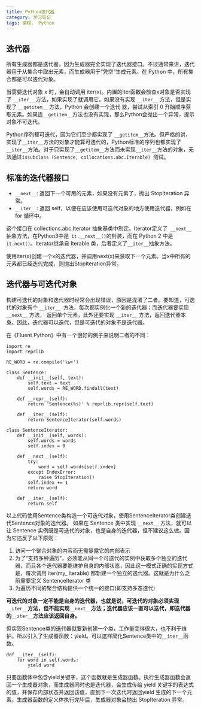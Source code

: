 ```yaml
---
title: Python迭代器
category: 学习笔记
tags: 编程， Python
---
```



## 迭代器

所有生成器都是迭代器，因为生成器完全实现了迭代器接口。不过通常来讲，迭代器用于从集合中取出元素，而生成器用于“凭空”生成元素。在 Python 中，所有集合都是可以迭代对象。

<!--more-->

当需要迭代对象 x 时，会自动调用 iter(x)。内置的iter函数会检查x对象是否实现了 ```__iter__``` 方法，如果实现了就调用它。如果没有实现 ```__iter__``` 方法，但是实现了 ```__getitem__``` 方法，Python 会创建一个迭代
器，尝试从索引 0 开始顺序获取元素。如果连```__getitem__```方法也没有实现，那么Python会抛出一个异常，提示对象不可迭代。

Python序列都可迭代，因为它们至少都实现了 ```__getitem__```方法。但严格的讲，实现了```__iter__```方法的对象才能算可迭代的，Python标准的序列也都实现了```__iter__```方法。对于只实现了```__getitem__```方法而未实现```__iter__```方法的对象，无法通过```issubclass (Sentence, collocations.abc.Iterable) ```测试。

## 标准的迭代器接口

* ```__next__```: 返回下一个可用的元素，如果没有元素了，抛出 StopIteration 异常。
* ```__iter__```: 返回 self，以便在应该使用可迭代对象的地方使用迭代器，例如在 for 循环中。

这个接口在 collections.abc.Iterator 抽象基类中制定。Iterator定义了``` __next__```抽象方法，在Python3中是``` it.__next__()```的封装，而在 Python 2 中是 ```it.next()```。Iterator继承自 Iterable 类，后者定义了```__iter__```抽象方法。

使用iter(x)创建一个x的迭代器，并调用next(x)来获取下一个元素。当x中所有的元素都已经迭代完成，则抛出StopIteration异常。

## 迭代器与可迭代对象

构建可迭代的对象和迭代器时经常会出现错误，原因是混淆了二者。要知道，可迭代的对象有个 ```__iter__ ```方法，每次都实例化一个新的迭代器；而迭代器要实现 ```__next__``` 方法， 返回单个元素，此外还要实现 ```__iter__``` 方法，返回迭代器本身。因此，迭代器可以迭代，但是可迭代的对象不是迭代器。

在《Fluent Python》中有一个很好的例子来说明二者的不同：

```
import re
import reprlib

RE_WORD = re.compile('\w+')

class Sentence:
    def __init__(self, text):
        self.text = text
        self.words = RE_WORD.findall(text)

    def __repr__(self):
        return 'Sentence(%s)' % reprlib.repr(self.text)

    def __iter__(self): 
        return SentenceIterator(self.words) 

class SentenceIterator:
    def __init__(self, words): 
        self.words = words
        self.index = 0

    def __next__(self):
        try:
            word = self.words[self.index]
        except IndexError:
            raise StopIteration()
        self.index += 1
        return word

    def __iter__(self):
        return self
```

以上代码使用Sentence类构造一个可迭代对象，使用SentenceIterator类创建迭代Sentence对象的迭代器。
如果在 Sentence 类中实现 ```__next__``` 方法，就可以让 Sentence 实例既是可迭代的对象，也是自身的迭代器，但不建议这么做。因为它违反了以下原则：
1. 访问一个聚合对象的内容而无需暴露它的内部表示
2. 为了“支持多种遍历”，必须能从同一个可迭代的实例中获取多个独立的迭代器，而且各个迭代器要能维护自身的内部状态，因此这一模式正确的实现方式是，每次调用 iter(my_ iterable) 都新建一个独立的迭代器。这就是为什么之前需要定义 SentenceIterator 类
3. 为遍历不同的聚合结构提供一个统一的接口(即支持多态迭代)

__可迭代的对象一定不能是自身的迭代器，也就是说，可迭代的对象必须实现__```__iter__```__方法，但不能实现__```__next__```__方法；迭代器应该一直可以迭代，即迭代器的__```__iter__```__方法应该返回自身。__

但实现Sentence类的迭代器就要新创建一个类，工作量变得很大，也不利于维护。所以引入了生成器函数：yield。可以这样简化Sentence类中的```__iter__```函数。
```
def __iter__(self):
    for word in self.words:
        yield word
```

只要函数体中包含yield关键字，这个函数就是生成器函数。执行生成器函数会返回一个生成器对象，而生成器同时也是迭代器，会生成传给 yield 关键字的表达式的值，并保存内部状态并返回该值，直到下一次迭代时返回yield 生成的下一个元素。生成器函数的定义体执行完毕后，生成器对象会抛出 StopIteration 异常。

